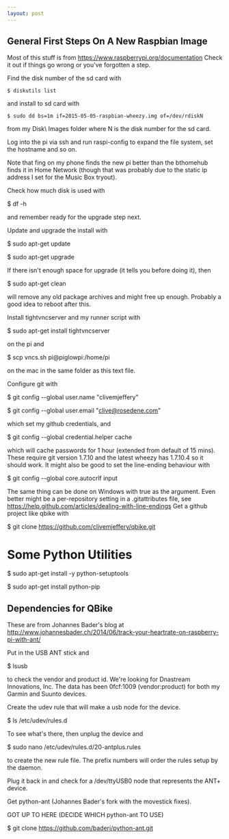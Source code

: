 ```yaml
---
layout: post
---
```

## General First Steps On A New Raspbian Image

Most of this stuff is from <https://www.raspberrypi.org/documentation>
Check it out if things go wrong or you've forgotten a step.

Find the disk number of the sd card with

~~~
$ diskutils list
~~~

and install to sd card with

~~~
$ sudo dd bs=1m if=2015-05-05-raspbian-wheezy.img of=/dev/rdiskN
~~~

from my Disk\ Images folder where N is the disk number for the sd card.

Log into the pi via ssh and run raspi-config to expand the file system,
set the hostname and so on.

Note that fing on my phone finds the new pi
better than the bthomehub finds it in Home Network (though that was
probably due to the static ip address I set for the Music Box tryout).

Check how much disk is used with

$ df -h

and remember ready for the upgrade step next.

Update and upgrade the install with

$ sudo apt-get update

$ sudo apt-get upgrade

If there isn't enough space for upgrade (it tells you before doing it),
then

$ sudo apt-get clean

will remove any old package archives and might free up enough.
Probably a good idea to reboot after this.

Install tightvncserver and my runner script with

$ sudo apt-get install tightvncserver

on the pi and

$ scp vncs.sh pi@piglowpi:/home/pi

on the mac in the same folder as this text file.

Configure git with

$ git config --global user.name "clivemjeffery"

$ git config --global user.email "clive@rosedene.com"

which set my github credentials, and

$ git config --global credential.helper cache

which will cache passwords for 1 hour (extended from default of 15 mins).
These require git version 1.7.10 and the latest wheezy has 1.7.10.4 so it
should work. It might also be good to set the line-ending behaviour with

$ git config --global core.autocrlf input

The same thing can be done on Windows with true as the argument. Even
better might be a per-repository setting in a .gitattributes file, see
https://help.github.com/articles/dealing-with-line-endings
Get a github project like qbike with

$ git clone https://github.com/clivemjeffery/qbike.git

# Some Python Utilities

$ sudo apt-get install -y python-setuptools

$ sudo apt-get install python-pip

## Dependencies for QBike

These are from Johannes Bader's blog at http://www.johannesbader.ch/2014/06/track-your-heartrate-on-raspberry-pi-with-ant/

Put in the USB ANT stick and 

$ lsusb

to check the vendor and product id. We're looking for Dnastream Innovations, Inc.
The data has been 0fcf:1009 (vendor:product) for both my Garmin and Suunto devices.

Create the udev rule that will make a usb node for the device.

$ ls /etc/udev/rules.d

To see what's there, then unplug the device and

$ sudo nano /etc/udev/rules.d/20-antplus.rules

to create the new rule file. The prefix numbers will order the rules setup by the daemon.

Plug it back in and check for a /dev/ttyUSB0 node that represents the ANT+ device.

Get python-ant (Johannes Bader's fork with the movestick fixes).

GOT UP TO HERE (DECIDE WHICH python-ant TO USE)

$ git clone https://github.com/baderj/python-ant.git
